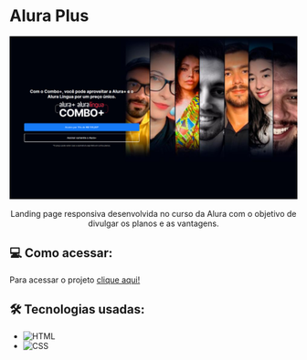 # Alura Plus
<img src="./alura-plus/img/cover.png">
<p align="center">Landing page responsiva desenvolvida no curso da Alura com o objetivo de divulgar os planos e as vantagens.</p>

## :computer: Como acessar:

Para acessar o projeto [clique aqui!](https://letzc.github.io/alura-plus/alura-plus/index.html)

## 🛠️ Tecnologias usadas:
- ![HTML](https://img.shields.io/badge/HTML5-E34F26?style=for-the-badge&logo=html5&logoColor=white)
- ![CSS](https://img.shields.io/badge/CSS3-1572B6?style=for-the-badge&logo=css3&logoColor=white)
